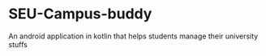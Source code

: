 # SEU-Campus-buddy
An android application in kotlin that helps students manage their university stuffs
